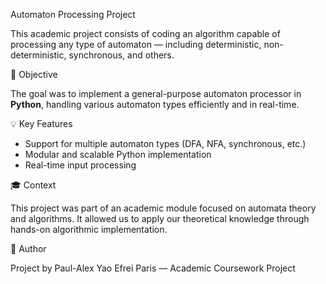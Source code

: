 Automaton Processing Project

This academic project consists of coding an algorithm capable of processing any type of automaton — including deterministic, non-deterministic, synchronous, and others.

🧠 Objective

The goal was to implement a general-purpose automaton processor in **Python**, handling various automaton types efficiently and in real-time.

💡 Key Features

- Support for multiple automaton types (DFA, NFA, synchronous, etc.)
- Modular and scalable Python implementation
- Real-time input processing

🎓 Context

This project was part of an academic module focused on automata theory and algorithms. It allowed us to apply our theoretical knowledge through hands-on algorithmic implementation.

🚀 Author

Project by Paul-Alex Yao
Efrei Paris — Academic Coursework Project
